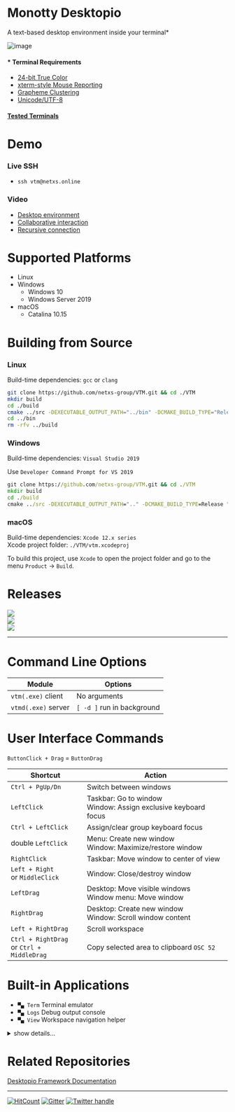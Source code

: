 # Monotty Desktopio

A text-based desktop environment inside your terminal*

![image](https://dice.netxs.online/cloud/vtm/mde_banner_v1.18.png)

#### * Terminal Requirements

 - [24-bit True Color](https://gist.github.com/XVilka/8346728)
 - [xterm-style Mouse Reporting](https://invisible-island.net/xterm/ctlseqs/ctlseqs.html#h2-Mouse-Tracking)
 - [Grapheme Clustering](https://unicode.org/reports/tr29/#Grapheme_Cluster_Boundaries)
 - [Unicode/UTF-8](https://www.cl.cam.ac.uk/~mgk25/unicode.html)

#### [Tested Terminals](https://github.com/netxs-group/VTM/discussions/72)

# Demo
### Live SSH

 - `ssh vtm@netxs.online`

### Video
 - [Desktop environment](https://youtu.be/fLumnSctakY)
 - [Collaborative interaction](https://youtu.be/0zU4e5Vam8c)
 - [Recursive connection](https://youtu.be/Fm5X75sO62c)

# Supported Platforms

- Linux
- Windows
  - Windows 10
  - Windows Server 2019
- macOS
  - Catalina 10.15

# Building from Source

### Linux

Build-time dependencies: `gcc` or `clang`

```bash
git clone https://github.com/netxs-group/VTM.git && cd ./VTM
mkdir build
cd ./build
cmake ../src -DEXECUTABLE_OUTPUT_PATH="../bin" -DCMAKE_BUILD_TYPE="Release" -DCMAKE_CXX_FLAGS="-pthread -s" && cmake --build .
cd ../bin
rm -rfv ../build
```

### Windows

Build-time dependencies: `Visual Studio 2019`

Use `Developer Command Prompt for VS 2019`
```cmd
git clone https://github.com/netxs-group/VTM.git && cd ./VTM
mkdir build
cd ./build
cmake ../src -DEXECUTABLE_OUTPUT_PATH=".." -DCMAKE_BUILD_TYPE=Release "-GVisual Studio 16 2019" -DCMAKE_CXX_FLAGS="/DWIN32 /D_WINDOWS /W3 /GR /EHsc /bigobj" && cmake --build . --config Release && cd ../Release
```

### macOS

Build-time dependencies: `Xcode 12.x series`  
Xcode project folder: `./VTM/vtm.xcodeproj`

To build this project, use `Xcode` to open the project folder and go to the menu `Product` -> `Build`.

# Releases

[![](https://dice.netxs.online/cloud/vtm/status/macos)](https://github.com/netxs-group/VTM/releases/latest/download/vtm_macos.tar.gz)  
[![](https://dice.netxs.online/cloud/vtm/status/linux)](https://github.com/netxs-group/VTM/releases/latest/download/vtm_linux_amd64.tar.gz)  
[![](https://dice.netxs.online/cloud/vtm/status/windows)](https://github.com/netxs-group/VTM/releases/latest/download/vtm_windows_64.zip)  

---

# Command Line Options

Module               | Options
---------------------|--------------------------------------
`vtm(.exe)` client   | No arguments
`vtmd(.exe)` server  | `[ -d ]` run in background

# User Interface Commands

`ButtonClick + Drag` = `ButtonDrag`

Shortcut              | Action
----------------------|--------------------------------------
`Ctrl + PgUp/Dn`      | Switch between windows
`LeftClick`           | Taskbar: Go to window<br>Window: Assign exclusive keyboard focus
`Ctrl + LeftClick`    | Assign/clear group keyboard focus
double `LeftClick`    | Menu: Create new window<br>Window: Maximize/restore window
`RightClick`          | Taskbar: Move window to center of view
`Left + Right`<br>or `MiddleClick` | Window: Close/destroy window
`LeftDrag`            | Desktop: Move visible windows<br>Window menu: Move window
`RightDrag`           | Desktop: Create new window<br>Window: Scroll window content
`Left + RightDrag`    | Scroll workspace
`Ctrl + RightDrag`<br>or `Ctrl + MiddleDrag` | Copy selected area to clipboard `OSC 52`

# Built-in Applications

- `▀▄ Term` Terminal emulator
- `▀▄ Logs` Debug output console
- `▀▄ View` Workspace navigation helper

<details><summary>show details...</summary><p>

 - `▀▄ Term`
   - UTF-8 Everywhere
   - Unicode clustering
   - TrueColor/256-color support
   - Auto-wrap mode `DECAWM` (with horizontal scrolling)
   - Focus tracking `DECSET 1004`
   - Bracketed paste mode `DECSET 2004`
   - SGR attributes: overline, double underline, strikethrough, and others
   - Save/restore terminal window title `XTWINOPS 22/23`
   - Mouse tracking `DECSET 1000/1002/1003/1006 SGR` mode
   - Mouse tracking `DECSET 10060 Extended SGR` mode, mouse reporting outside of the terminal viewport (outside + negative arguments) #62
   - Configurable using VT-sequences

      Name         | Sequence                         | Description
      -------------|----------------------------------|-------------
      `CCC_SBS`    | `CSI` 24 : n : m `p`             | Set scrollback buffer size, `int32_t`<br>`n` Buffer limit in lines, 0 is unlimited, _default is 20.000_<br>`m` Grow step for unlimited buffer, _default is 0_
      `CCC_RST`    | `CSI` 1 `p`                      | Reset all parameters to default
      `CCC_TBS`    | `CSI` 5 : n `p`                  | Set tabulation length<br>`n` Length in chars, _max = 256, default is 8_
      `CCC_JET`    | `CSI` 11 : n `p`                 | Set text alignment, _default is Left_<br>`n = 0` default<br>`n = 1` Left<br>`n = 2` Right<br>`n = 3` Center
      `CCC_WRP`    | `CSI` 12 : n `p`                 | Set text autowrap mode, _default is On_<br>`n = 0` default<br>`n = 1` On<br>`n = 2` Off (_enable horizontal scrolling_)
      `CCC_RTL`    | `CSI` 13 : n `p`                 | Set text right-to-left mode, _default is Off_<br>`n = 0` default<br>`n = 1` On<br>`n = 2` Off

 - `▀▄ Logs`
   - Debug output console. Use double `RightClick` to clear scrollback.

 - `▀▄ View`
   - Serves for quick navigation through the desktop space using cyclic selection (left click on group title) in the `View` group on the taskbar.

</p></details>

# Related Repositories

[Desktopio Framework Documentation](https://github.com/netxs-group/Desktopio-Docs)

---

[![HitCount](https://views.whatilearened.today/views/github/netxs-group/VTM.svg)](https://github.com/netxs-group/VTM) [![Gitter](https://badges.gitter.im/netxs-group/VTM.svg)](https://gitter.im/netxs-group/VTM?utm_source=badge&utm_medium=badge&utm_campaign=pr-badge) [![Twitter handle][]][twitter badge]

[//]: # (LINKS)
[twitter handle]: https://img.shields.io/twitter/follow/desktopio.svg?style=social&label=Follow
[twitter badge]: https://twitter.com/desktopio
